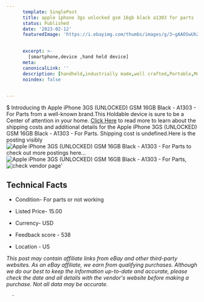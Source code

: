 ```yaml
---
      template: SinglePost
      title: apple iphone 3gs unlocked gsm 16gb black a1303 for parts
      status: Published
      date: '2023-02-12'
      featuredImage: 'https://i.ebayimg.com/thumbs/images/g/3~gAAOSwUhZimWK8/s-l225.jpg'
       

      excerpt: >-
        [smartphone,device ,hand held device]
      meta:
      canonicalLink: ''
      description: [handheld,industrially made,well crafted,Portable,Mobile,Compact,Convenient,Lightweight,Maneuverable,Man-portable,Miniature,Carriable,Hand-held,Light,Holdable,Transportable,Mobile device,Pocket-sized,On-the-go,Wireless,Cordless,Compact size,Convenient size, smartphone,device ,hand held device]
      noindex: false
      

---
```

$
      Introducing th Apple iPhone 3GS (UNLOCKED) GSM 16GB Black - A1303 - For Parts from a well-known brand.This Holdable device  is sure to be a Center of attention  in your home. [Click Here](https://www.ebay.com/itm/284840333748?hash=item4251ce91b4%3Ag%3A3%7EgAAOSwUhZimWK8&mkevt=1&mkcid=1&mkrid=711-53200-19255-0&campid=%253CePNCampaignId%253E&customid=%253CreferenceId%253E&toolid=10049) to read more to learn about the shipping costs and additional details for the Apple iPhone 3GS (UNLOCKED) GSM 16GB Black - A1303 - For Parts. Shipping cost is undefined.Here is the posting visibly ![Apple iPhone 3GS (UNLOCKED) GSM 16GB Black - A1303 - For Parts](https://i.ebayimg.com/thumbs/images/g/3~gAAOSwUhZimWK8/s-l225.jpg) to check out more postings here... ![Apple iPhone 3GS (UNLOCKED) GSM 16GB Black - A1303 - For Parts](https://i.ebayimg.com/images/g/3~gAAOSwUhZimWK8/s-l1600.jpg), ![check vendor page](https://origin-galleryplus.ebayimg.com/ws/web/284840333748_2_0_1/225x225.jpg,https://origin-galleryplus.ebayimg.com/ws/web/284840333748_3_0_1/225x225.jpg,https://origin-galleryplus.ebayimg.com/ws/web/284840333748_4_0_1/225x225.jpg,https://origin-galleryplus.ebayimg.com/ws/web/284840333748_5_0_1/225x225.jpg)'

      

 ## Technical Facts 



     
      

 - Condition- For parts or not working 


      

 - Listed Price- 15.00 


      

 - Currency- USD 


      

 - Feedback score - 538 


      

 - Location - US 


      
      

 *_This post may contain affiliate links from eBay and other third-party websites. As an eBay affiliate, we earn from qualifying purchases. Although we do our best to keep the information up-to-date and accurate, please check the date and all details with the vendor's website before making a purchase. Not all data may be accurate._*




      -
